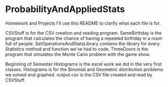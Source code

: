 # ProbabilityAndAppliedStats
Homework and Projects
I'll use this README to clarify what each file is for.

CSVStuff is for the CSV creation and reading program.
SameBirthday is the program that calculates the chance of having a repeated birthday in a room full of people.
SetOperationsAndStatsLibrary contains the library for every Statistics method and function we've had to code.
ThreeDoors is the program that simulates the Monte Carlo problem with the game show.

Beginning of Semester Histograms is the excel work we did in the very first classes.
Histograms is for the Binomial and Geometric distribution problems we solved and graphed.
output.csv is the CSV file created and read by CSVStuff.
